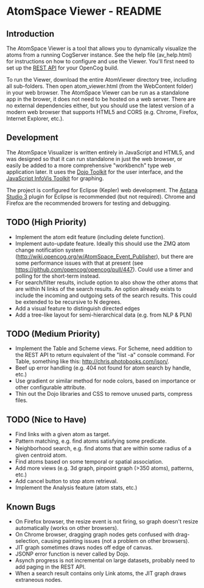 AtomSpace Viewer - README
=========================

Introduction
------------
The AtomSpace Viewer is a tool that allows you to dynamically visualize the atoms from a running CogServer instance. See the help file (av_help.html) for instructions on how to configure and use the Viewer. You'll first need to set up the [REST API](http://wiki.opencog.org/w/Web_interface) for your OpenCog build.

To run the Viewer, download the entire AtomViewer directory tree, including all sub-folders. Then open atom_viewer.html (from the WebContent folder) in your web browser. The AtomSpace Viewer can be run as a standalone app in the brower, it does not need to be hosted on a web server. There are no external dependencies either, but you should use the latest version of a modern web browser that supports HTML5 and CORS (e.g. Chrome, Firefox, Internet Explorer, etc.).

Development
-----------
The AtomSpace Visualizer is written entirely in JavaScript and HTML5, and was designed so that it can run standalone in just the web browser, or easily be added to a more comprehensive "workbench" type web application later. It uses the [Dojo Toolkit](http://dojotoolkit.org/) for the user interface, and the [JavaScript InfoVis Toolkit](http://philogb.github.io/jit/index.html) for graphing.

The project is configured for Eclipse (Kepler) web development. The [Aptana Studio 3](http://www.aptana.com/) plugin for Eclipse is recommended (but not required). Chrome and Firefox are the recommended browers for testing and debugging.

TODO (High Priority)
--------------------
* Implement the atom edit feature (including delete function).
* Implement auto-update feature. Ideally this should use the ZMQ atom change notification system (http://wiki.opencog.org/w/AtomSpace_Event_Publisher), but there are some performance issues with that at present (see https://github.com/opencog/opencog/pull/447). Could use a timer and polling for the short-term instead.
* For search/filter results, include option to also show the other atoms that are within N links of the search results. An option already exists to include the incoming and outgoing sets of the search results. This could be extended to be recursive to N degrees.
* Add a visual feature to distinguish directed edges
* Add a tree-like layout for semi-hierarchical data (e.g. from NLP & PLN)

TODO (Medium Priority)
----------------------
* Implement the Table and Scheme views. For Scheme, need addition to the REST API to return equivalent of the "list -a" console command. For Table, something like this: http://chris.photobooks.com/json/.  
* Beef up error handling (e.g. 404 not found for atom search by handle, etc.)
* Use gradient or similar method for node colors, based on importance or other configurable attribute.
* Thin out the Dojo libraries and CSS to remove unused parts, compress files.

TODO (Nice to Have)
-------------------
* Find links with a given atom as target.
* Pattern matching, e.g. ﬁnd atoms satisfying some predicate.
* Neighborhood search, e.g. ﬁnd atoms that are within some radius of a given centroid atom.
* Find atoms based on some temporal or spatial association.
* Add more views (e.g. 3d graph, pinpoint graph (>350 atoms), patterns, etc.)
* Add cancel button to stop atom retrieval.
* Implement the Analysis feature (atom stats, etc.)

Known Bugs
----------
* On Firefox browser, the resize event is not firing, so graph doesn't resize automatically (works on other browsers).
* On Chrome browser, dragging graph nodes gets confused with drag-selection, causing painting issues (not a problem on other browsers).
* JIT graph sometimes draws nodes off edge of canvas.
* JSONP error function is never called by Dojo.
* Asynch progress is not incremental on large datasets, probably need to add paging in the REST API.
* When a search result contains only Link atoms, the JIT graph draws extraneous nodes.
 
